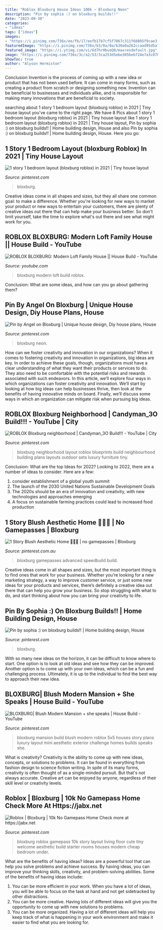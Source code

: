 ```yaml
---
title: "Roblox Bloxburg House Ideas 100k ~ Bloxburg Neon"
description: "Pin by sophia :) on bloxburg builds!!"
date: "2023-09-30"
categories:
- "ideas"
tags: ["ideas"]
images:
- "https://i.pinimg.com/736x/ee/fb/17/eefb17b7cf5f7067c311f68805f9cae3.jpg"
featuredImage: "https://i.pinimg.com/736x/b3/0a/0a/b30a0a262ccaad95d5a70dcdb1caefea.jpg"
featured_image: "https://i.ytimg.com/vi/6d7hrHbuoQ0/maxresdefault.jpg"
image: "https://i.pinimg.com/736x/3c/a2/53/3ca253d5ebe305beb724e7a3c070cde5.jpg"
ShowToc: true
author: "Alyson Hermiston"
---
```



Conclusion
Invention is the process of coming up with a new idea or product that has not been used before. It can come in many forms, such as creating a product from scratch or designing something new. Invention can be beneficial to businesses and individuals alike, and is responsible for making many innovations that are beneficial to society.

	

		
searching about 1 story 1 bedroom layout (bloxburg roblox) in 2021 | Tiny house layout you've came to the right page. We have 8 Pics about 1 story 1 bedroom layout (bloxburg roblox) in 2021 | Tiny house layout like 1 story 1 bedroom layout (bloxburg roblox) in 2021 | Tiny house layout, Pin by sophia :) on bloxburg builds!! | Home building design, House and also Pin by sophia :) on bloxburg builds!! | Home building design, House. Here you go:
		
    
## 1 Story 1 Bedroom Layout (bloxburg Roblox) In 2021 | Tiny House Layout

<img loading=lazy src="https://i.pinimg.com/736x/11/fc/95/11fc954a4e34ec9636b75b8dd90a4e4a.jpg" onerror="this.onerror=null;this.src='https://tse4.mm.bing.net/th?id=OIP.qPsTv4bN2NlHKzZWuE-PbQHaFm&amp;pid=15.1';" alt="1 story 1 bedroom layout (bloxburg roblox) in 2021 | Tiny house layout">

_Source: pinterest.com_

>bloxburg. 

	

Creative ideas come in all shapes and sizes, but they all share one common goal: to make a difference. Whether you're looking for new ways to market your product or new ways to entertain your customers, there are plenty of creative ideas out there that can help make your business better. So don't limit yourself, take the time to explore what's out there and see what might work for you.

    
## ROBLOX BLOXBURG: Modern Loft Family House || House Build - YouTube

<img loading=lazy src="https://i.ytimg.com/vi/6d7hrHbuoQ0/maxresdefault.jpg" onerror="this.onerror=null;this.src='https://tse1.mm.bing.net/th?id=OIP.n-_cnN_bU13721zq6r12cAHaEK&amp;pid=15.1';" alt="ROBLOX BLOXBURG: Modern Loft Family House || House Build - YouTube">

_Source: youtube.com_

>bloxburg modern loft build roblox. 

	

Conclusion: What are some ideas, and how can you go about gathering them?
 

    
## Pin By Angel On Bloxburg | Unique House Design, Diy House Plans, House

<img loading=lazy src="https://i.pinimg.com/736x/e5/90/53/e59053d3a111fc4357d5fd364e6e404f.jpg" onerror="this.onerror=null;this.src='https://tse4.mm.bing.net/th?id=OIP.C9CkYqf9ega86HvYLG3BvgHaHX&amp;pid=15.1';" alt="Pin by Angel on Bloxburg | Unique house design, Diy house plans, House">

_Source: pinterest.com_

>bloxburg neon. 

	

How can we foster creativity and innovation in our organizations?
When it comes to fostering creativity and innovation in organizations, big ideas are key. In order to achieve these goals, though, organizations must have a clear understanding of what they want their products or services to do. They also need to be comfortable with the potential risks and rewards associated with such endeavors.
In this article, we’ll explore four ways in which organizations can foster creativity and innovation. We’ll start by looking at how big ideas can help businesses thrive, then look at the benefits of having innovative minds on board. Finally, we’ll discuss some ways in which an organization can mitigate risk when pursuing big ideas.

    
## ROBLOX Bloxburg Neighborhood | Candyman_3O Build!!! - YouTube | City

<img loading=lazy src="https://i.pinimg.com/736x/3c/a2/53/3ca253d5ebe305beb724e7a3c070cde5.jpg" onerror="this.onerror=null;this.src='https://tse1.mm.bing.net/th?id=OIP.HnASBpCnet_MriRRzrEJZAHaFj&amp;pid=15.1';" alt="ROBLOX Bloxburg neighborhood | Candyman_3O Build!!! - YouTube | City">

_Source: pinterest.com_

>bloxburg neighborhood layout roblox blueprints build neighbourhood building plans layouts outdoor sets luxury furniture tiny. 

	

Conclusion: What are the top Ideas for 2022?
Looking to 2022, there are a number of ideas to consider. Here are a few: 
1. consider establishment of a global youth summit 
2. The launch of the 2030 United Nations Sustainable Development Goals 
3. The 2020s should be an era of innovation and creativity, with new technologies and approaches emerging 
4. A focus on sustainable farming practices could lead to increased food production 

    
## 1 Story Blush Aesthetic Home 🧚🏻‍♀️ | No Gamepasses | Bloxburg

<img loading=lazy src="https://i.pinimg.com/736x/b3/0a/0a/b30a0a262ccaad95d5a70dcdb1caefea.jpg" onerror="this.onerror=null;this.src='https://tse4.mm.bing.net/th?id=OIP.edD7AySn2LfAoLSWlSWvFQHaEK&amp;pid=15.1';" alt="1 Story Blush Aesthetic Home 🧚🏻‍♀️ | no gamepasses | Bloxburg">

_Source: pinterest.com.au_

>bloxburg gamepasses advanced speedbuild build. 

	

Creative ideas come in all shapes and sizes, but the most important thing is to find ones that work for your business. Whether you’re looking for a new marketing strategy, a way to improve customer service, or just some new ideas for your products and services, there’s definitely a creative idea out there that can help you grow your business. So stop struggling with what to do, and start thinking about how you can bring your creativity to life.

    
## Pin By Sophia :) On Bloxburg Builds!! | Home Building Design, House

<img loading=lazy src="https://i.pinimg.com/736x/c7/be/a9/c7bea911b7cb666932200670784b393c.jpg" onerror="this.onerror=null;this.src='https://tse1.mm.bing.net/th?id=OIP.MpaJel6GPtHmXoemUtQKEQHaEG&amp;pid=15.1';" alt="Pin by sophia :) on bloxburg builds!! | Home building design, House">

_Source: pinterest.com_

>bloxburg. 

	

With so many new ideas on the horizon, it can be difficult to know where to start. One option is to look at old ideas and see how they can be improved. Another option is to come up with your own ideas, which can be a fun and challenging process. Ultimately, it is up to the individual to find the best way to approach their new idea.

    
## BLOXBURG| Blush Modern Mansion + She Speaks | House Build - YouTube

<img loading=lazy src="https://i.pinimg.com/736x/ee/fb/17/eefb17b7cf5f7067c311f68805f9cae3.jpg" onerror="this.onerror=null;this.src='https://tse4.mm.bing.net/th?id=OIP.YQMcUhwU6WicqeVaoG5rSwHaFj&amp;pid=15.1';" alt="BLOXBURG| Blush Modern Mansion + she speaks | House Build - YouTube">

_Source: pinterest.com_

>bloxburg mansion build blush modern roblox 5x5 houses story plans luxury layout mini aesthetic exterior challenge homes builds speaks she. 

	

What is creativity?
Creativity is the ability to come up with new ideas, concepts, or solutions to problems. It can be found in everything from fashion design to science fiction writing. In spite of its many forms, creativity is often thought of as a single-minded pursuit. But that's not always accurate. Creative art can be enjoyed by anyone, regardless of their skill level or creativity levels.

    
## Roblox | Bloxburg | 10k No Gamepass Home Check More At Https://jabx.net

<img loading=lazy src="https://i.pinimg.com/736x/86/ff/05/86ff05de18786250fb3f2c3643bdfeeb.jpg" onerror="this.onerror=null;this.src='https://tse1.mm.bing.net/th?id=OIP.29i8m_EZ_-4jNHdiV5m5agHaEK&amp;pid=15.1';" alt="Roblox | Bloxburg | 10k No Gamepass Home Check more at https://jabx.net">

_Source: pinterest.com_

>bloxburg roblox gamepass 10k story layout living floor cute tiny welcome aesthetic build starter rooms houses modern cheap bedroom under. 

	

What are the benefits of having ideas?
Ideas are a powerful tool that can help you solve problems and achieve success. By having ideas, you can improve your thinking skills, creativity, and problem-solving abilities. Some of the benefits of having ideas include: 
1) You can be more efficient in your work. When you have a lot of ideas, you will be able to focus on the task at hand and not get sidetracked by other distractions. 
2) You can be more creative. Having lots of different ideas will give you the opportunity to come up with new solutions to problems. 
3) You can be more organized. Having a lot of different ideas will help you keep track of what is happening in your work environment and make it easier to find what you are looking for.


